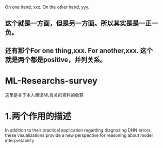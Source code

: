 On one hand, xxx.
On the other hand, yyy. 
## 这个就是一方面，但是另一方面。所以其实是是一正一负。
## 还有那个For one thing,xxx. For another,xxx. 这个就是两个都是positive，并列关系。
# ML-Researchs-survey
这里是关于本人阅读ML有关的资料的收获

# 1.两个作用的描述
In addition to their practical application regarding diagnosing DNN errors, these visualizations provide a new perspective for reasoning about model interpretability
